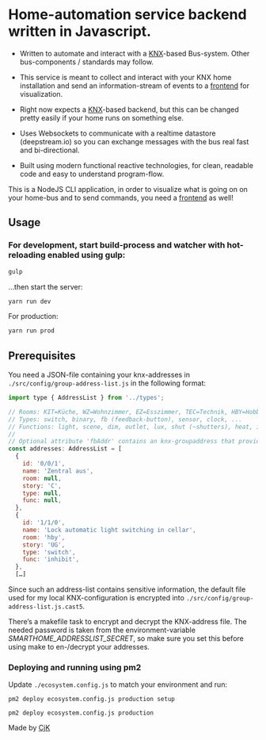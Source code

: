 # Home-automation service backend written in Javascript.

- Written to automate and interact with a [KNX](https://en.wikipedia.org/wiki/KNX_(standard))-based Bus-system. Other bus-components / standards may follow.

- This service is meant to collect and interact with your KNX home installation and send an information-stream of events to a [frontend](https://github.com/cjk/smart-home-app) for visualization.

- Right now expects a [KNX](https://en.wikipedia.org/wiki/KNX_(standard))-based backend, but this can be changed pretty easily if your home runs on something else.

- Uses Websockets to communicate with a realtime datastore (deepstream.io) so you can exchange messages with the bus real fast and bi-directional.

- Built using modern functional reactive technologies, for clean, readable code and easy to understand program-flow.

This is a NodeJS CLI application, in order to visualize what is going on on your home-bus and to send commands, you need a [frontend](https://github.com/cjk/smart-home-app) as well!

## Usage

### For development, start build-process and watcher with hot-reloading enabled using gulp:

```js
gulp
```

…then start the server:

```js
yarn run dev
```

For production:

```js
yarn run prod
```

## Prerequisites

You need a JSON-file containing your knx-addresses in `./src/config/group-address-list.js` in the following format:

``` javascript
import type { AddressList } from '../types';

// Rooms: KIT=Küche, WZ=Wohnzimmer, EZ=Esszimmer, TEC=Technik, HBY=Hobby, CEL-[1-3]=Cellar, OFFICE=Büro, KND-[1-3]=Kind, BATH=Bad, REST=Gäste-WC
// Types: switch, binary, fb (feedback-button), sensor, clock, ...
// Functions: light, scene, dim, outlet, lux, shut (~shutters), heat, inhibit (~ Sperre/Zwangsführung), time, date
//
// Optional attribute 'fbAddr' contains an knx-groupaddress that provides a feedback-value for current address ('Rückmeldeobjekt')
const addresses: AddressList = [
  {
    id: '0/0/1',
    name: 'Zentral aus',
    room: null,
    story: 'C',
    type: null,
    func: null,
  },
  {
    id: '1/1/0',
    name: 'Lock automatic light switching in cellar',
    room: 'hby',
    story: 'UG',
    type: 'switch',
    func: 'inhibit',
  },
  […]
```
Since such an address-list contains sensitive information, the default file used for my local KNX-configuration is encrypted into `./src/config/group-address-list.js.cast5`.

There’s a makefile task to encrypt and decrypt the KNX-address file. The needed password is taken from the environment-variable *SMARTHOME_ADDRESSLIST_SECRET*, so make sure you set this before using make to en-/decrypt your addresses.

### Deploying and running using pm2

Update `./ecosystem.config.js` to match your environment and run:

`pm2 deploy ecosystem.config.js production setup`

`pm2 deploy ecosystem.config.js production`

Made by [CjK](https://twitter.com/cjk)

